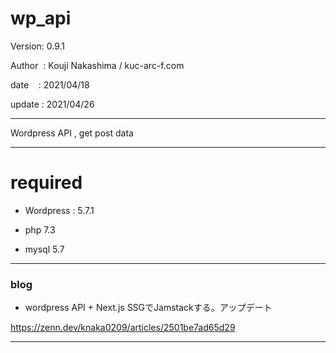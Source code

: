 ﻿# wp_api

 Version: 0.9.1

 Author  : Kouji Nakashima / kuc-arc-f.com

 date    : 2021/04/18

 update : 2021/04/26

***

Wordpress API , get post data

***
# required

* Wordpress : 5.7.1

* php 7.3

* mysql 5.7

***
### blog

* wordpress API + Next.js SSGでJamstackする。アップデート

https://zenn.dev/knaka0209/articles/2501be7ad65d29

***



